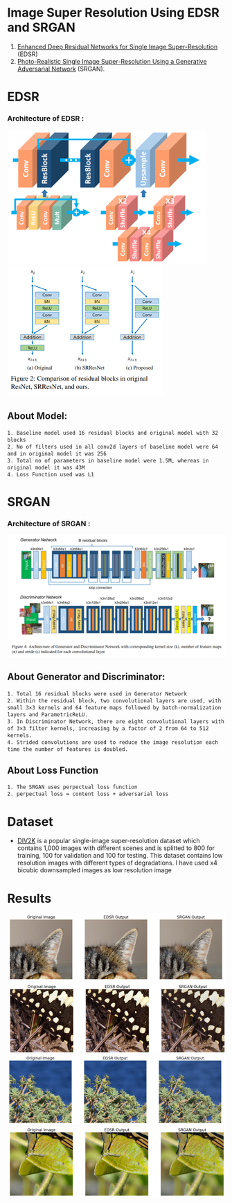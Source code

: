 # Image Super Resolution Using EDSR and SRGAN

1. [Enhanced Deep Residual Networks for Single Image Super-Resolution](https://arxiv.org/abs/1707.02921) (EDSR)
2. [Photo-Realistic Single Image Super-Resolution Using a Generative Adversarial Network](https://arxiv.org/abs/1609.04802) (SRGAN).

# EDSR 
### Architecture of EDSR :
<p float="left">
  <img src="https://github.com/IMvision12/Image-Super-Resolution/blob/main/Images/edsr.png" width="460" />
  <img src="https://github.com/IMvision12/Image-Super-Resolution/blob/main/Images/residual.PNG" width="360" /> 
</p>

  ## About Model:
    1. Baseline model used 16 residual blocks and original model with 32 blocks
    2. No of filters used in all conv2d layers of baseline model were 64 and in original model it was 256
    3. Total no of parameters in baseline model were 1.5M, whereas in original model it was 43M
    4. Loss Function used was L1
  
# SRGAN
### Architecture of SRGAN :
<p float="left">
  <img src="https://github.com/IMvision12/Image-Super-Resolution/blob/main/Images/srgan.PNG" width="800" />
</p>  
  
  ## About Generator and Discriminator:
    1. Total 16 residual blocks were used in Generator Network
    2. Within the residual block, two convolutional layers are used, with small 3×3 kernels and 64 feature maps followed by batch-normalization layers and ParametricReLU.
    3. In Discriminator Network, there are eight convolutional layers with of 3×3 filter kernels, increasing by a factor of 2 from 64 to 512 kernels. 
    4. Strided convolutions are used to reduce the image resolution each time the number of features is doubled.
  ## About Loss Function
    1. The SRGAN uses perpectual loss function
    2. perpectual loss = content loss + adversarial loss
  
# Dataset
* [DIV2K](https://www.tensorflow.org/datasets/catalog/div2k) is a popular single-image super-resolution dataset which contains 1,000 images with different scenes and is splitted to 800 for training, 100 for validation and 100 for testing. This dataset contains low resolution images with different types of degradations. I have used x4 bicubic downsampled images as low resolution image

# Results
![alt_text](https://github.com/IMvision12/Image-Super-Resolution/blob/main/Images/1.png)
![alt_text](https://github.com/IMvision12/Image-Super-Resolution/blob/main/Images/2.png)
![alt_text](https://github.com/IMvision12/Image-Super-Resolution/blob/main/Images/3.png)
![alt_text](https://github.com/IMvision12/Image-Super-Resolution/blob/main/Images/4.png)


